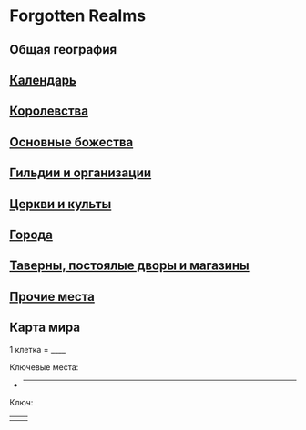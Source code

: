 # Forgotten Realms

## Общая география

## [Календарь](./calendar.md)
## [Королевства](./kingdoms/index.md)
## [Основные божества](./gods/index.md)
## [Гильдии и организации](./guilds/index.md)
## [Церкви и культы](./religions/index.md)
## [Города](./cities/index.md)
## [Таверны, постоялые дворы и магазины](./shops/index.md)
## [Прочие места](./places/index.md)

## Карта мира

1 клетка = ____

Ключевые места:

*   ____

Ключ:

|       |       |
|-------|-------|
|       |       |
